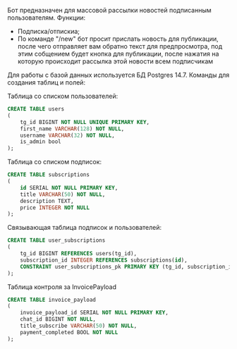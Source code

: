 Бот предназначен для массовой рассылки новостей подписанным пользователям.
Функции:
* Подписка/отпискиа;
* По команде "/new" бот просит прислать новость для публикации, после чего отправляет вам обратно текст для предпросмотра, под этим собщением будет кнопка для публикации, после нажатия на которую происходит рассылка этой новости всем подписчикам



Для работы с базой данных используется БД Postgres 14.7. Команды для создания таблиц и полей:


Таблица со списком пользователей:
```SQL
CREATE TABLE users
(  
    tg_id BIGINT NOT NULL UNIQUE PRIMARY KEY, 
    first_name VARCHAR(128) NOT NULL,
    username VARCHAR(32) NOT NULL,
    is_admin bool
);
```


Таблица со списком подписок:
```SQL
CREATE TABLE subscriptions
(  
    id SERIAL NOT NULL PRIMARY KEY,
    title VARCHAR(50) NOT NULL,
    description TEXT,
    price INTEGER NOT NULL
);
```


Связывающая таблица подписок и пользователей:
```SQL
CREATE TABLE user_subscriptions 
(
    tg_id BIGINT REFERENCES users(tg_id),    
    subscription_id INTEGER REFERENCES subscriptions(id),
    CONSTRAINT user_subscriptions_pk PRIMARY KEY (tg_id, subscription_id)
);
```


Таблица контроля за InvoicePayload
```SQL
CREATE TABLE invoice_payload
(  
    invoice_payload_id SERIAL NOT NULL PRIMARY KEY,
    chat_id BIGINT NOT NULL,
    title_subscribe VARCHAR(50) NOT NULL,
    payment_completed BOOL NOT NULL
);
```
